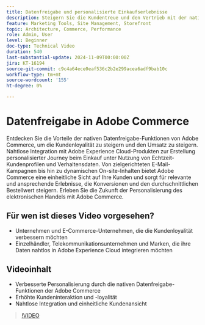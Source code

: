 ```yaml
---
title: Datenfreigabe und personalisierte Einkaufserlebnisse
description: Steigern Sie die Kundentreue und den Vertrieb mit der nativen Datenfreigabe von Adobe Commerce, wodurch personalisierte Einkaufserlebnisse und eine nahtlose Datenintegration möglich sind.
feature: Marketing Tools, Site Management, Storefront
topic: Architecture, Commerce, Performance
role: Admin, User
level: Beginner
doc-type: Technical Video
duration: 540
last-substantial-update: 2024-11-09T00:00:00Z
jira: KT-16194
source-git-commit: c9c4a64ece0eaf536c2b2e299acea6adf9bab10c
workflow-type: tm+mt
source-wordcount: '155'
ht-degree: 0%

---
```



# Datenfreigabe in Adobe Commerce

Entdecken Sie die Vorteile der nativen Datenfreigabe-Funktionen von Adobe Commerce, um die Kundenloyalität zu steigern und den Umsatz zu steigern.
Nahtlose Integration mit Adobe Experience Cloud-Produkten zur Erstellung personalisierter Journey beim Einkauf unter Nutzung von Echtzeit-Kundenprofilen und Verhaltensdaten. Von zielgerichteten E-Mail-Kampagnen bis hin zu dynamischen On-site-Inhalten bietet Adobe Commerce eine einheitliche Sicht auf Ihre Kunden und sorgt für relevante und ansprechende Erlebnisse, die Konversionen und den durchschnittlichen Bestellwert steigern. Erleben Sie die Zukunft der Personalisierung des elektronischen Handels mit Adobe Commerce.

## Für wen ist dieses Video vorgesehen?

- Unternehmen und E-Commerce-Unternehmen, die die Kundenloyalität verbessern möchten
- Einzelhändler, Telekommunikationsunternehmen und Marken, die ihre Daten nahtlos in Adobe Experience Cloud integrieren möchten

## Videoinhalt

- Verbesserte Personalisierung durch die nativen Datenfreigabe-Funktionen der Adobe Commerce
- Erhöhte Kundeninteraktion und -loyalität
- Nahtlose Integration und einheitliche Kundenansicht

>[!VIDEO](https://video.tv.adobe.com/v/3433568?learn=on)
